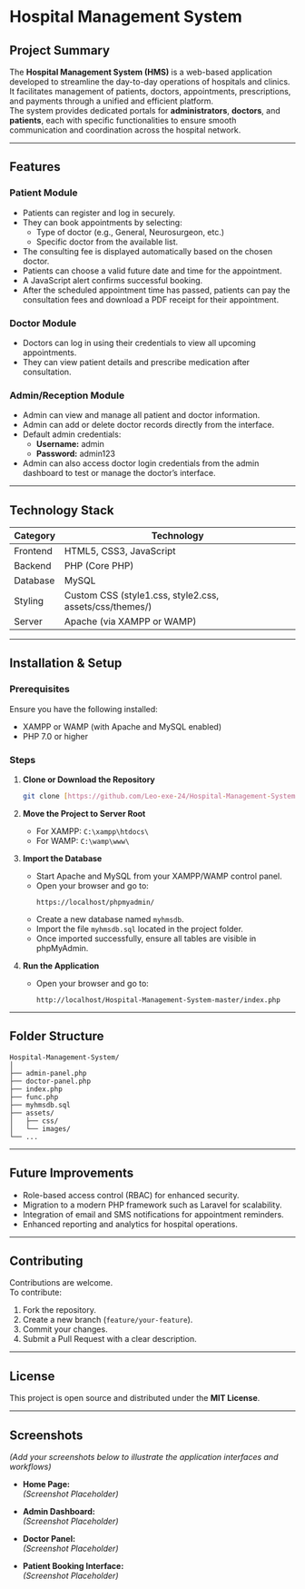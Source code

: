 # Hospital Management System

## Project Summary  
The **Hospital Management System (HMS)** is a web-based application developed to streamline the day-to-day operations of hospitals and clinics. It facilitates management of patients, doctors, appointments, prescriptions, and payments through a unified and efficient platform.  
The system provides dedicated portals for **administrators**, **doctors**, and **patients**, each with specific functionalities to ensure smooth communication and coordination across the hospital network.

---

## Features

### Patient Module
- Patients can register and log in securely.  
- They can book appointments by selecting:
  - Type of doctor (e.g., General, Neurosurgeon, etc.)
  - Specific doctor from the available list.  
- The consulting fee is displayed automatically based on the chosen doctor.  
- Patients can choose a valid future date and time for the appointment.  
- A JavaScript alert confirms successful booking.  
- After the scheduled appointment time has passed, patients can pay the consultation fees and download a PDF receipt for their appointment.

### Doctor Module
- Doctors can log in using their credentials to view all upcoming appointments.  
- They can view patient details and prescribe medication after consultation.

### Admin/Reception Module
- Admin can view and manage all patient and doctor information.  
- Admin can add or delete doctor records directly from the interface.  
- Default admin credentials:
  - **Username:** admin  
  - **Password:** admin123  
- Admin can also access doctor login credentials from the admin dashboard to test or manage the doctor’s interface.

---

## Technology Stack

| Category | Technology |
|-----------|-------------|
| Frontend | HTML5, CSS3, JavaScript |
| Backend | PHP (Core PHP) |
| Database | MySQL |
| Styling | Custom CSS (style1.css, style2.css, assets/css/themes/) |
| Server | Apache (via XAMPP or WAMP) |

---

## Installation & Setup

### Prerequisites
Ensure you have the following installed:
- XAMPP or WAMP (with Apache and MySQL enabled)
- PHP 7.0 or higher

### Steps

1. **Clone or Download the Repository**  
   ```bash
   git clone [https://github.com/Leo-exe-24/Hospital-Management-System]
   ```

2. **Move the Project to Server Root**  
   - For XAMPP: `C:\xampp\htdocs\`  
   - For WAMP: `C:\wamp\www\`

3. **Import the Database**  
   - Start Apache and MySQL from your XAMPP/WAMP control panel.  
   - Open your browser and go to:  
     ```
     https://localhost/phpmyadmin/
     ```
   - Create a new database named `myhmsdb`.  
   - Import the file `myhmsdb.sql` located in the project folder.  
   - Once imported successfully, ensure all tables are visible in phpMyAdmin.

4. **Run the Application**  
   - Open your browser and go to:  
     ```
     http://localhost/Hospital-Management-System-master/index.php
     ```

---

## Folder Structure
```
Hospital-Management-System/
│
├── admin-panel.php
├── doctor-panel.php
├── index.php
├── func.php
├── myhmsdb.sql
├── assets/
│   ├── css/
│   └── images/
└── ...
```

---

## Future Improvements
- Role-based access control (RBAC) for enhanced security.  
- Migration to a modern PHP framework such as Laravel for scalability.  
- Integration of email and SMS notifications for appointment reminders.  
- Enhanced reporting and analytics for hospital operations.  

---

## Contributing
Contributions are welcome.  
To contribute:
1. Fork the repository.  
2. Create a new branch (`feature/your-feature`).  
3. Commit your changes.  
4. Submit a Pull Request with a clear description.

---

## License
This project is open source and distributed under the **MIT License**.

---

## Screenshots
*(Add your screenshots below to illustrate the application interfaces and workflows)*

- **Home Page:**  
  *(Screenshot Placeholder)*  

- **Admin Dashboard:**  
  *(Screenshot Placeholder)*  

- **Doctor Panel:**  
  *(Screenshot Placeholder)*  

- **Patient Booking Interface:**  
  *(Screenshot Placeholder)*  

